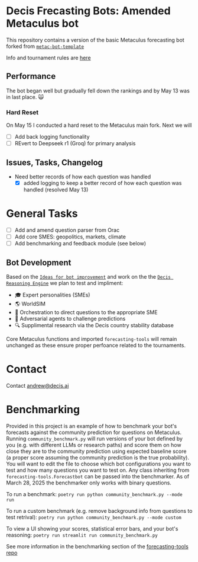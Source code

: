 # Decis Frecasting Bots: Amended Metaculus bot

This repository contains a version of the basic Metaculus forecasting bot forked from [```metac-bot-template```](https://github.com/Metaculus/metac-bot-template)

Info and tournament rules are [here](https://www.metaculus.com/aib/)

## Performance

The bot began well but gradually fell down the rankings and by May 13 was in last place. 🙀

### Hard Reset

On May 15 I conducted a hard reset to the Metaculus main fork.
Next we will
- [ ] Add back logging functionality
- [ ] REvert to Deepseek r1 (Groq) for primary analysis

## Issues, Tasks, Changelog

* Need better records of how each question was handled
  - [X] added logging to keep a better record of how each question was handled (resolved May 13)

# General Tasks
- [ ] Add and amend question parser from Orac
- [ ] Add core SMES: geopolitics, markets, climate
- [ ] Add benchmarking and feedback module (see below)

## Bot Development

Based on the [```Ideas for bot improvement```](https://github.com/Metaculus/metac-bot-template?tab=readme-ov-file#ideas-for-bot-improvements) and work on the the [```Decis Reasoning Engine```](https://github.com/agsheves/OracReasoningEngine) we plan to test and impliment:

- 🎓 Expert personalities (SMEs)
- 🌎 WorldSIM 
- 🧭 Orchestration to direct questions to the appropriate SME
- 🦹 Adversarial agents to challenge predictions
- 🔍 Supplimental research via the Decis country stability database

Core Metaculus functions and imported ```forecasting-tools``` will remain unchanged as these ensure proper perfoance related to the tournaments.

# Contact
Contact andrew@decis.ai

# Benchmarking
Provided in this project is an example of how to benchmark your bot's forecasts against the community prediction for questions on Metaculus. Running `community_benchmark.py` will run versions of your bot defined by you (e.g. with different LLMs or research paths) and score them on how close they are to the community prediction using expected baseline score (a proper score assuming the community prediction is the true probability). You will want to edit the file to choose which bot configurations you want to test and how many questions you want to test on. Any class inheriting from `forecasting-tools.Forecastbot` can be passed into the benchmarker. As of March 28, 2025 the benchmarker only works with binary questions.

To run a benchmark:
`poetry run python community_benchmark.py --mode run`

To run a custom benchmark (e.g. remove background info from questions to test retrival):
`poetry run python community_benchmark.py --mode custom`

To view a UI showing your scores, statistical error bars, and your bot's reasoning:
`poetry run streamlit run community_benchmark.py`

See more information in the benchmarking section of the [forecasting-tools repo](https://github.com/Metaculus/forecasting-tools?tab=readme-ov-file#benchmarking)


